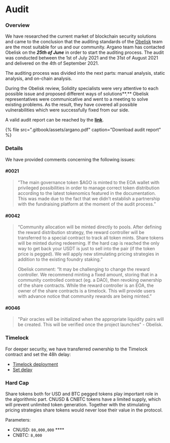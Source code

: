 # Audit

### Overview

We have researched the current market of blockchain security solutions and came to the conclusion that the auditing standards of the [Obelisk](https://obeliskauditing.com/) team are the most suitable for us and our community. Argano team has contacted Obelisk on the _**25th of June**_ in order to start the auditing process. The audit was conducted between the 1st of July 2021 and the 31st of August 2021 and delivered on the 4th of September 2021.

The auditing process was divided into the next parts: manual analysis, static analysis, and on-chain analysis.  
  
During the Obelisk review, Solidity specialists were very attentive to each possible issue and proposed different ways of solutions**.** Obelisk representatives were communicative and went to a meeting to solve existing problems. As the result, they have covered all possible vulnerabilities which were successfully fixed from our side.  
  
A valid audit report can be reached by the [**link**](https://github.com/Tibereum/obelisk-audits/blob/main/Argano.pdf).

{% file src=".gitbook/assets/argano.pdf" caption="Download audit report" %}

### **Details**

We have provided comments concerning the following issues:

#### \#0021

> ”The main governance token $AGO is minted to the EOA wallet with privileged possibilities in order to manage correct token distribution according to the latest tokenomics featured in the documentation. This was made due to the fact that we didn’t establish a partnership with the fundraising platform at the moment of the audit process.”

#### \#0042

> “Community allocation will be minted directly to pools. After defining the reward distribution strategy, the reward controller will be transferred to a special contract to track all token mints. Share tokens will be minted during redeeming. If the hard cap is reached the only way to get back your USDT is just to sell into the pair \(if the token price is pegged\). We will apply new stimulating pricing strategies in addition to the existing foundry staking.” 
>
> Obelisk comment: “It may be challenging to change the reward controller. We recommend minting a fixed amount, storing that in a community controlled contract \(eg. a DAO\), then revoking ownership of the share contracts. While the reward controller is an EOA, the owner of the share contracts is a timelock. This will provide users with advance notice that community rewards are being minted.”

#### \#0046

> "Pair oracles will be initialized when the appropriate liquidity pairs will be created. This will be verified once the project launches" - Obelisk.

### Timelock

For deeper security, we have transferred ownership to the Timelock contract and set the 48h delay:

* [Timelock deployment](https://polygonscan.com/tx/0x88b70af7a65b582f6f91164016a984a3087a7f0ca866aa13574305af6b347ece)
* [Set delay](https://polygonscan.com/tx/0x15faa4c95c29b628389ed917990e3b76c3254d35724ac279edc2803d3401419a)

### Hard Cap

Share tokens both for USD and BTC pegged tokens play important role in the algorithmic part. CNUSD & CNBTC tokens have a limited supply, which will prevent unlimited token generation. Together with the stimulating pricing strategies share tokens would never lose their value in the protocol.

Parameters:

* CNUSD: `80,000,000` ****
* CNBTC: `8,000`

#### 



